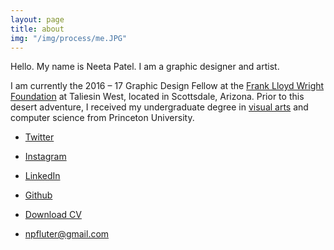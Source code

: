 ```yaml
---
layout: page
title: about
img: "/img/process/me.JPG"
---
```


Hello. My name is Neeta Patel. I am a graphic designer and artist.

I am currently the 2016 – 17 Graphic Design Fellow at the [Frank Lloyd Wright Foundation](http://franklloydwright.org) at Taliesin West, located in Scottsdale, Arizona. Prior to this desert adventure, I received my undergraduate degree in [visual arts](http://vis.princeton.edu/) and computer science from Princeton University.

* [Twitter](http://twitter.com/npfluter)
* [Instagram](http://instagram.com/npfluter/)
* [LinkedIn](https://www.linkedin.com/in/neetapatel17/)
* [Github](https://github.com/neetapatel/)
* [Download CV](/files/neeta_patel_cv.pdf)

* [npfluter@gmail.com](mailto:npfluter@gmail..com)
